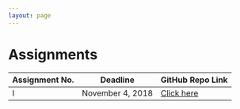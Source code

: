 ```yaml
---
layout: page
---
```


# Assignments

<table>
    <thead>
        <th> Assignment No. </th>
        <th> Deadline </th>
        <th> GitHub Repo Link </th>
    </thead>
    <tbody>
        <tr>
            <td> I </td>
            <td> November 4, 2018 </td>
            <td> <a href="http://github.com/dwit013/assignment_1" target="_blank"> Click here </a> </td>
        </tr>
    </tbody>
</table>